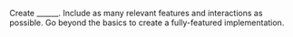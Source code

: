 Create ______. Include as many relevant features and interactions as possible. Go beyond the basics to create a fully-featured implementation.
